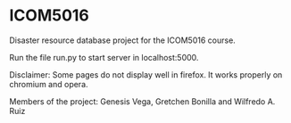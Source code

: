 # ICOM5016
Disaster resource database project for the ICOM5016 course.

Run the file run.py to start server in localhost:5000.

Disclaimer: Some pages do not display well in firefox. It works properly on chromium and opera.

Members of the project: Genesis Vega, Gretchen Bonilla and Wilfredo A. Ruiz

